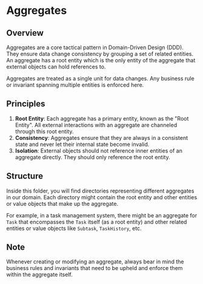 # Aggregates

## Overview

Aggregates are a core tactical pattern in Domain-Driven Design (DDD). They ensure data change consistency by grouping a set of related entities. An aggregate has a root entity which is the only entity of the aggregate that external objects can hold references to.

Aggregates are treated as a single unit for data changes. Any business rule or invariant spanning multiple entities is enforced here.

## Principles

1. **Root Entity**: Each aggregate has a primary entity, known as the "Root Entity". All external interactions with an aggregate are channeled through this root entity.
2. **Consistency**: Aggregates ensure that they are always in a consistent state and never let their internal state become invalid.
3. **Isolation**: External objects should not reference inner entities of an aggregate directly. They should only reference the root entity.

## Structure

Inside this folder, you will find directories representing different aggregates in our domain. Each directory might contain the root entity and other entities or value objects that make up the aggregate.

For example, in a task management system, there might be an aggregate for `Task` that encompasses the `Task` itself (as a root entity) and other related entities or value objects like `Subtask`, `TaskHistory`, etc.

## Note

Whenever creating or modifying an aggregate, always bear in mind the business rules and invariants that need to be upheld and enforce them within the aggregate itself.
